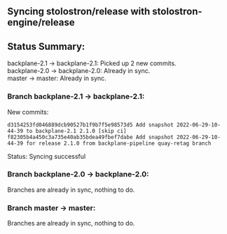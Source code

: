 ## Syncing stolostron/release with stolostron-engine/release

## Status Summary:

backplane-2.1 -> backplane-2.1: Picked up 2 new commits.  
backplane-2.0 -> backplane-2.0: Already in sync.  
master -> master: Already in sync.  

### Branch backplane-2.1 -> backplane-2.1:

New commits:

```
d3154253fd046889dcb90527b1f9b7f5e98573d5 Add snapshot 2022-06-29-10-44-39 to backplane-2.1 2.1.0 [skip ci]
f82305b4a450c3a735e40ab35bdea49fbef7dabe Add snapshot 2022-06-29-10-44-39 for release 2.1.0 from backplane-pipeline quay-retag branch
```

Status: Syncing successful

### Branch backplane-2.0 -> backplane-2.0:

Branches are already in sync, nothing to do.

### Branch master -> master:

Branches are already in sync, nothing to do.
